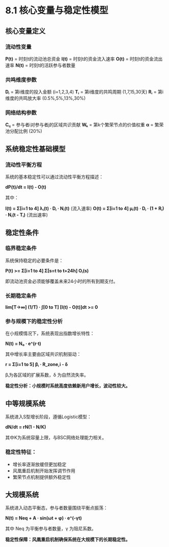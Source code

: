 # 8.1 核心变量与稳定性模型

## 核心变量定义

### 流动性变量
**P(t)** = 时刻t的流动池总资金
**I(t)** = 时刻t的资金流入速率
**O(t)** = 时刻t的资金流出速率
**N(t)** = 时刻t的活跃参与者数量

### 共鸣维度参数
**Dᵢ** = 第i维度的投入金额 (i=1,2,3,4)
**Tᵢ** = 第i维度的共鸣周期 (1,7,15,30天)
**Rᵢ** = 第i维度的共鸣放大率 (0.5%,5%,13%,30%)

### 网络结构参数
**Cᵢⱼ** = 参与者i对参与者j的区域共识贡献
**Wₖ** = 第k个繁荣节点的价值权重
**α** = 繁荣池分配比例 (20%)

## 系统稳定性基础模型

### 流动性平衡方程

系统的基本稳定性可以通过流动性平衡方程描述：

**dP(t)/dt = I(t) - O(t)**

其中：

**I(t) = Σ[i=1 to 4] λᵢ(t) · Dᵢ · Nᵢ(t)** (流入速率)
**O(t) = Σ[i=1 to 4] μᵢ(t) · Dᵢ · (1 + Rᵢ) · Nᵢ(t - Tᵢ)** (流出速率)

## 稳定性条件

### 临界稳定条件
系统保持稳定的必要条件是：

**P(t) >= Σ[i=1 to 4] Σ[s=t to t+24h] Oᵢ(s)**

即流动池资金必须能够覆盖未来24小时的所有到期支付。

### 长期稳定条件

**lim[T->∞] (1/T) · ∫[0 to T] [I(t) - O(t)]dt >= 0**

### 参与规模下的稳定性分析

在小规模情况下，系统表现出指数增长特性：

**N(t) = N₀ · e^(r·t)**

其中增长率主要由区域共识机制驱动：

**r = Σ[i=1 to 5] βᵢ · R_zone,i - δ**

βᵢ为各区域的扩展系数，δ 为自然流失率。

**稳定性分析：小规模时系统高度依赖新用户增长，波动性较大。**

## 中等规模系统

系统进入S型增长阶段，遵循Logistic模型：

**dN/dt = rN(1 - N/K)**

其中K为系统容量上限，与BSC网络处理能力相关。

### 稳定性特征：
- 增长率逐渐放缓但更加稳定
- 风凰重启机制开始发挥调节作用
- 繁荣节点机制提供额外稳定性

## 大规模系统

系统进入动态平衡态，参与者数量围绕平衡点振荡：

**N(t) = Neq + A · sin(ωt + φ) · e^(-γt)**

其中 Neq 为平衡参与者数量，γ 为阻尼系数。

**稳定性保障：风凰重启机制确保系统在大规模下的长期稳定性。**